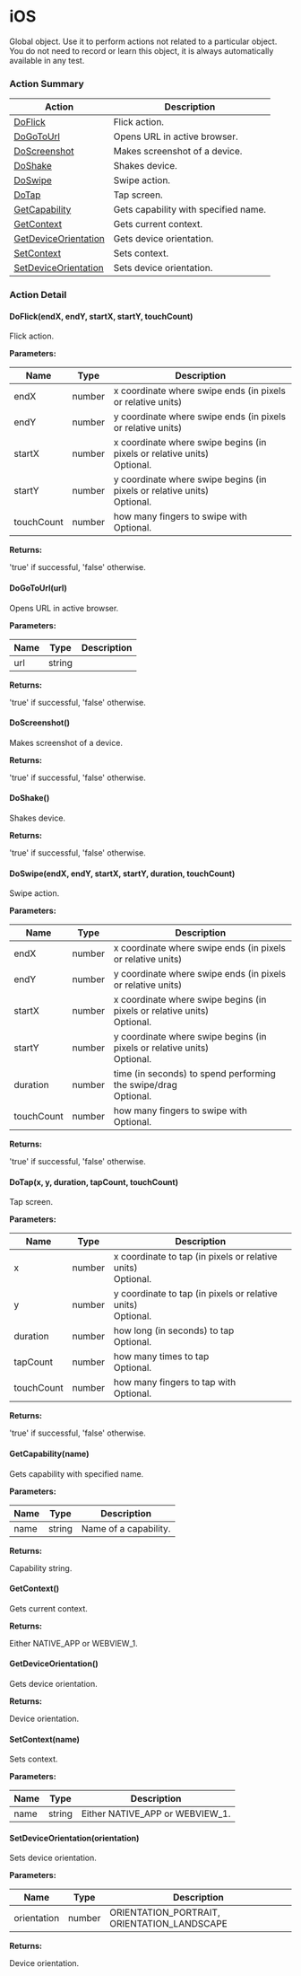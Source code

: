 # iOS

Global object. Use it to perform actions not related to a particular object. You do not need torecord or learn this object, it is always automatically available in any test.






<!-- ============================== property summary ========================== -->

	
<!-- ============================== action summary ========================== -->



### Action Summary

|  **Action** | **Description** | 
| ----------- | --------------- |
|	[DoFlick](#DoFlick) | Flick action. |
|	[DoGoToUrl](#DoGoToUrl) | Opens URL in active browser. |
|	[DoScreenshot](#DoScreenshot) | Makes screenshot of a device. |
|	[DoShake](#DoShake) | Shakes device. |
|	[DoSwipe](#DoSwipe) | Swipe action. |
|	[DoTap](#DoTap) | Tap screen. |
|	[GetCapability](#GetCapability) | Gets capability with specified name. |
|	[GetContext](#GetContext) | Gets current context. |
|	[GetDeviceOrientation](#GetDeviceOrientation) | Gets device orientation. |
|	[SetContext](#SetContext) | Sets context. |
|	[SetDeviceOrientation](#SetDeviceOrientation) | Sets device orientation. |




<!-- ============================== property detail ========================== -->
	
	
<!-- ============================== action detail ========================== -->
	
### Action Detail
		
<a name="DoFlick"></a>    
#### DoFlick(endX, endY, startX, startY, touchCount)

Flick action.


**Parameters:**

|	**Name** | **Type** | **Description** |
| ---------- | -------- | --------------- |
| endX | number |	x coordinate where swipe ends (in pixels or relative units) |
| endY | number |	y coordinate where swipe ends (in pixels or relative units) |
| startX | number |	x coordinate where swipe begins (in pixels or relative units)<br>Optional. |
| startY | number |	y coordinate where swipe begins (in pixels or relative units)<br>Optional. |
| touchCount | number |	how many fingers to swipe with<br>Optional. |




**Returns:**

'true' if successful, 'false' otherwise.




<a name="DoGoToUrl"></a>    
#### DoGoToUrl(url)

Opens URL in active browser.


**Parameters:**

|	**Name** | **Type** | **Description** |
| ---------- | -------- | --------------- |
| url | string |	 |




**Returns:**

'true' if successful, 'false' otherwise.




<a name="DoScreenshot"></a>    
#### DoScreenshot()

Makes screenshot of a device.




**Returns:**

'true' if successful, 'false' otherwise.




<a name="DoShake"></a>    
#### DoShake()

Shakes device.




**Returns:**

'true' if successful, 'false' otherwise.




<a name="DoSwipe"></a>    
#### DoSwipe(endX, endY, startX, startY, duration, touchCount)

Swipe action.


**Parameters:**

|	**Name** | **Type** | **Description** |
| ---------- | -------- | --------------- |
| endX | number |	x coordinate where swipe ends (in pixels or relative units) |
| endY | number |	y coordinate where swipe ends (in pixels or relative units) |
| startX | number |	x coordinate where swipe begins (in pixels or relative units)<br>Optional. |
| startY | number |	y coordinate where swipe begins (in pixels or relative units)<br>Optional. |
| duration | number |	time (in seconds) to spend performing the swipe/drag<br>Optional. |
| touchCount | number |	how many fingers to swipe with<br>Optional. |




**Returns:**

'true' if successful, 'false' otherwise.




<a name="DoTap"></a>    
#### DoTap(x, y, duration, tapCount, touchCount)

Tap screen.


**Parameters:**

|	**Name** | **Type** | **Description** |
| ---------- | -------- | --------------- |
| x | number |	x coordinate to tap (in pixels or relative units)<br>Optional. |
| y | number |	y coordinate to tap (in pixels or relative units)<br>Optional. |
| duration | number |	how long (in seconds) to tap<br>Optional. |
| tapCount | number |	how many times to tap<br>Optional. |
| touchCount | number |	how many fingers to tap with<br>Optional. |




**Returns:**

'true' if successful, 'false' otherwise.




<a name="GetCapability"></a>    
#### GetCapability(name)

Gets capability with specified name.


**Parameters:**

|	**Name** | **Type** | **Description** |
| ---------- | -------- | --------------- |
| name | string |	Name of a capability. |




**Returns:**

Capability string.




<a name="GetContext"></a>    
#### GetContext()

Gets current context.




**Returns:**

Either NATIVE_APP or WEBVIEW_1.




<a name="GetDeviceOrientation"></a>    
#### GetDeviceOrientation()

Gets device orientation.




**Returns:**

Device orientation.




<a name="SetContext"></a>    
#### SetContext(name)

Sets context.


**Parameters:**

|	**Name** | **Type** | **Description** |
| ---------- | -------- | --------------- |
| name | string |	Either NATIVE_APP or WEBVIEW_1. |






<a name="SetDeviceOrientation"></a>    
#### SetDeviceOrientation(orientation)

Sets device orientation.


**Parameters:**

|	**Name** | **Type** | **Description** |
| ---------- | -------- | --------------- |
| orientation | number |	ORIENTATION_PORTRAIT, ORIENTATION_LANDSCAPE |




**Returns:**

Device orientation.




	

